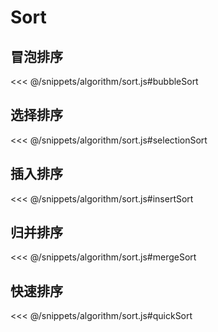 # Sort

<script setup>
function testCase(fn) {
  const arr = [2, 6, 5, 4, 3, 2, 1, 7]
  console.log(fn(arr))
}
</script>

## 冒泡排序

<<< @/snippets/algorithm/sort.js#bubbleSort

<playground module="algorithm/sort#bubbleSort" :code="testCase"></playground>

## 选择排序

<<< @/snippets/algorithm/sort.js#selectionSort

<playground module="algorithm/sort#selectionSort" :code="testCase"></playground>

## 插入排序

<<< @/snippets/algorithm/sort.js#insertSort

<playground module="algorithm/sort#insertSort" :code="testCase"></playground>

## 归并排序

<<< @/snippets/algorithm/sort.js#mergeSort

<playground module="algorithm/sort#mergeSort" :code="testCase"></playground>

## 快速排序

<<< @/snippets/algorithm/sort.js#quickSort

<playground module="algorithm/sort#quickSort" :code="testCase"></playground>
